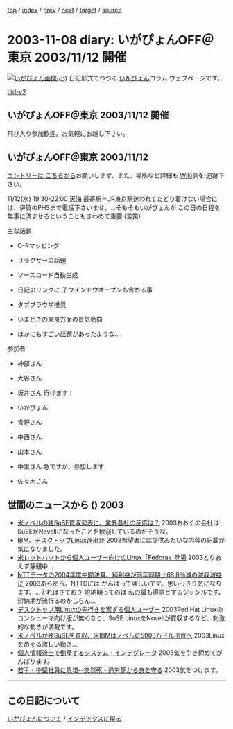 [top](https://igapyon.github.io/diary/) 
 / [index](https://igapyon.github.io/diary/2003/index.html) 
 / [prev](https://igapyon.github.io/diary/2003/ig031104.html) 
 / [next](https://igapyon.github.io/diary/2003/ig031111.html) 
 / [target](https://igapyon.github.io/diary/2003/ig031108.html) 
 / [source](https://github.com/igapyon/diary/blob/gh-pages/2003/ig031108.html.src.md) 

2003-11-08 diary: いがぴょんOFF＠東京 2003/11/12 開催
=====================================================================================================
[![いがぴょん画像(小)](https://igapyon.github.io/diary/images/iga200306s.jpg "いがぴょん")](https://igapyon.github.io/diary/memo/memoigapyon.html) 日記形式でつづる [いがぴょん](https://igapyon.github.io/diary/memo/memoigapyon.html)コラム ウェブページです。

[old-v2](ig031108-orig.html)

## いがぴょんOFF＠東京 2003/11/12 開催

飛び入り参加歓迎。お気軽にお越し下さい。


## いがぴょんOFF＠東京 2003/11/12

[エントリーは こちらから](http://www.hyuki.com/yukiwiki/wiki.cgi?%A4%A4%A4%AC%A4%D4%A4%E7%A4%F3OFF)お願いします。また、場所など詳細も [Wiki](http://www.hyuki.com/yukiwiki/wiki.cgi?%A4%A4%A4%AC%A4%D4%A4%E7%A4%F3OFF)側を 追跡下さい。

11/12(水) 19:30-22:00 [天海](http://r.gnavi.co.jp/g210200/) 最寄駅＝JR東京駅迷われてたどり着けない場合には、伊賀のPHSまで電話下さいませ。…そもそもいがぴょんが この日の日程を無事に済ませるということもきわめて重要 (苦笑)

主な話題

* O-Rマッピング
  
* リラクサーの話題
  
* ソースコード自動生成
  
* 日記のリンクに 子ウインドウオープンも含める事
  
* タブブラウザ推奨
  
* いまどきの東京方面の景気動向
  
* ほかにもすごい話題があったような…

参加者

* 神部さん
  
* 大谷さん
  
* 坂井さん
  行けます！
  
* いがぴょん
  
* 青野さん
  
* 中西さん
  
* 山本さん
  
* 中里さん
  急ですが、参加します
  
* 佐々木さん

## 世間のニュースから () 2003

* [米ノベルの独SuSE買収発表に、業界各社の反応は？](http://japan.cnet.com/news/ent/story/0,2000047623,20061818,00.htm)  2003おおくの会社は SuSEがNovellになったことを歓迎しているのだそうな。
* [IBM、デスクトップLinux進出か](http://www.zdnet.co.jp/news/0311/08/nebt_16.html)  2003希望者には提供みたいな内容の記載が気になりました。
* [米レッドハットから個人ユーザー向けのLinux「Fedora」登場](http://japan.cnet.com/news/tech/story/0,2000047674,20061824,00.htm)  2003とりあえず静観中…
* [NTTデータの2004年度中間決算、純利益が前年同期比68.8％減の減収減益に](http://japan.cnet.com/news/com/story/0,2000047668,20061823,00.htm)  2003あらあら。NTTDには がんばって欲しいです。思いっきり気になります。…それはさておき 短納期ってのは 私の最も得意とするジャンルです。短納期が流行るのかしらん…
* [デスクトップ用Linuxの先行きを案ずる個人ユーザー](http://japan.cnet.com/news/ent/story/0,2000047623,20061802,00.htm)  2003Red Hat Linuxのコンシューマ向け版が無くなり、SuSE LinuxをNovellが買収するなど、刺激的な動きが満載です。
* [米ノベルが独SuSEを買収、米IBMはノベルに5000万ドル出資へ](http://www.japan.cnet.com/news/ent/story/0,2000047623,20061775,00.htm)  2003Linuxをめぐる激しい動き…
* [個人情報流出で倒産するシステム・インテグレータ](http://www.atmarkit.co.jp/news/200311/01/ca.html)  2003気を引き締めてがんばります。
* [若手・中堅社員に急増--突然死・過労死から身を守る](http://biztech.nikkeibp.co.jp/wcs/leaf/CID/onair/biztech/gen/274860)  2003気をつけます。

----------------------------------------------------------------------------------------------------

## この日記について
[いがぴょんについて](https://igapyon.github.io/diary/memo/memoigapyon.html) / [インデックスに戻る](https://igapyon.github.io/diary/idxall.html)
